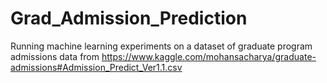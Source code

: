 # Grad_Admission_Prediction
Running machine learning experiments on a dataset of graduate program admissions data from https://www.kaggle.com/mohansacharya/graduate-admissions#Admission_Predict_Ver1.1.csv
